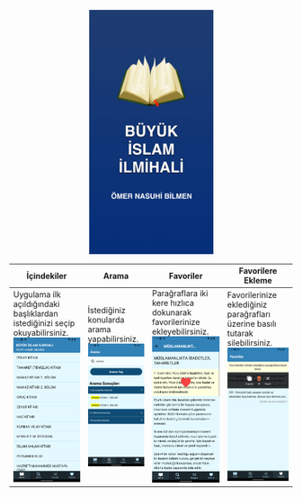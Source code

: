 <p align="center">
<img src="assets/splash.png" alt="ilmihal oku Android uygulama" width="221" />
</p>

| İçindekiler                                                                                                                                                      | Arama                                                                                                                            | Favoriler                                                                                                                                                     | Favorilere Ekleme                                                                                                                                                   |
| ---------------------------------------------------------------------------------------------------------------------------------------------------------------- | -------------------------------------------------------------------------------------------------------------------------------- | ------------------------------------------------------------------------------------------------------------------------------------------------------------- | ------------------------------------------------------------------------------------------------------------------------------------------------------------------- |
| Uygulama ilk açıldığındaki başlıklardan istediğinizi seçip okuyabilirsiniz. <br /><img src="screenshots/1.png" alt="ilmihal oku Android uygulama" width="200" /> | İstediğiniz konularda arama yapabilirsiniz. <br /><img src="screenshots/2.png" alt="ilmihal oku Android uygulama" width="200" /> | Parağraflara iki kere hızlıca dokunarak favorilerinize ekleyebilirsiniz. <br /><img src="screenshots/4.png" alt="ilmihal oku Android uygulama" width="200" /> | Favorilerinize eklediğiniz parağrafları üzerine basılı tutarak silebilirsiniz. <br /><img src="screenshots/3.png" alt="ilmihal oku Android uygulama" width="200" /> |
